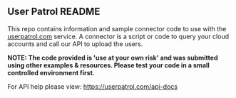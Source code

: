 ## User Patrol README

This repo contains information and sample connector code to use with the [userpatrol.com](https://userpatrol.com/) service.
A connector is a script or code to query your cloud accounts and call our API to upload the users.

**NOTE:  The code provided is 'use at your own risk' and was submitted using other examples & resources.  Please test your code in a small controlled environment first.**

For API help please view: https://userpatrol.com/api-docs
